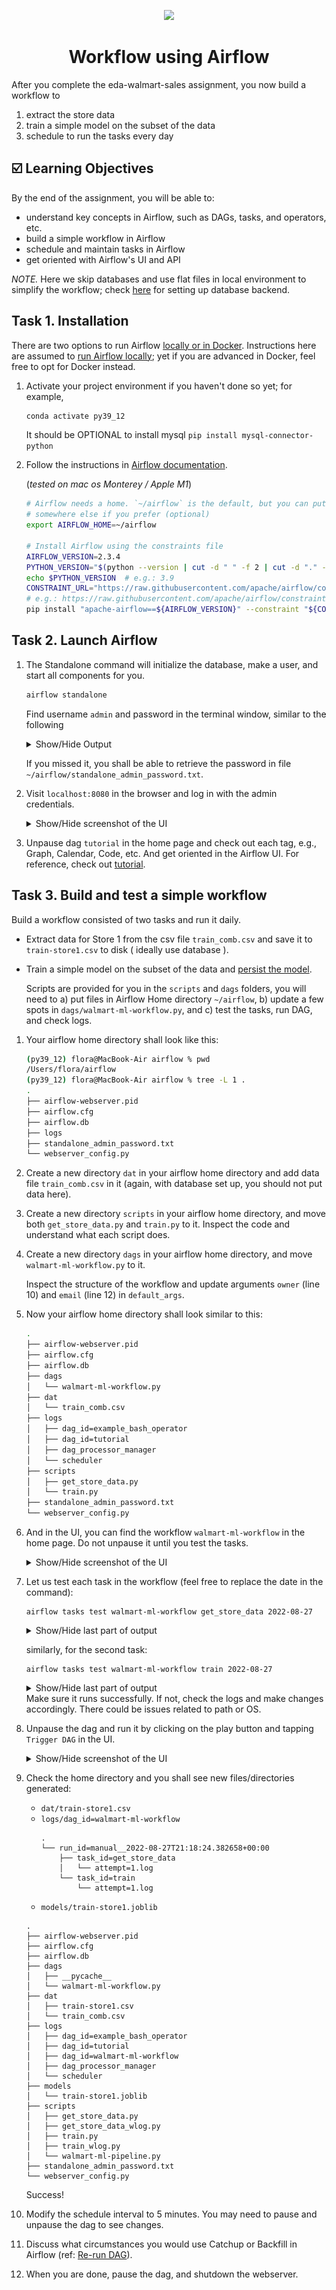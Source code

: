 <p align = "center" draggable=”false” ><img src="https://user-images.githubusercontent.com/37101144/161836199-fdb0219d-0361-4988-bf26-48b0fad160a3.png"
     width="200px"
     height="auto"/>
</p>

# <h1 align="center" id="heading">Workflow using Airflow</h1>
After you complete the eda-walmart-sales assignment, you now build a workflow to 
1) extract the store data 
2) train a simple model on the subset of the data
3) schedule to run the tasks every day

##  ☑️ Learning Objectives
By the end of the assignment, you will be able to: 

- understand key concepts in Airflow, such as DAGs, tasks, and operators, etc.
- build a simple workflow in Airflow
- schedule and maintain tasks in Airflow
- get oriented with Airflow's UI and API

*NOTE.* Here we skip databases and use flat files in local environment to simplify the workflow; check [here](https://airflow.apache.org/docs/apache-airflow/stable/howto/set-up-database.html) for setting up database backend. 

## Task 1. Installation 
There are two options to run Airflow [locally or in Docker](https://airflow.apache.org/docs/apache-airflow/stable/start/index.html). Instructions here are assumed to [run Airflow locally](https://airflow.apache.org/docs/apache-airflow/stable/start/local.html); yet if you are advanced in Docker, feel free to opt for Docker instead.

1. Activate your project environment if you haven't done so yet; for example,
    ```bash
    conda activate py39_12
    ```
    
    It should be OPTIONAL to install mysql `pip install mysql-connector-python`

1. Follow the instructions in [Airflow documentation](https://airflow.apache.org/docs/apache-airflow/stable/start/local.html).

    (*tested on mac os Monterey / Apple M1*)

    ```bash
    # Airflow needs a home. `~/airflow` is the default, but you can put it
    # somewhere else if you prefer (optional)
    export AIRFLOW_HOME=~/airflow

    # Install Airflow using the constraints file
    AIRFLOW_VERSION=2.3.4
    PYTHON_VERSION="$(python --version | cut -d " " -f 2 | cut -d "." -f 1-2)"
    echo $PYTHON_VERSION  # e.g.: 3.9
    CONSTRAINT_URL="https://raw.githubusercontent.com/apache/airflow/constraints-${AIRFLOW_VERSION}/constraints-${PYTHON_VERSION}.txt"
    # e.g.: https://raw.githubusercontent.com/apache/airflow/constraints-2.3.4/constraints-3.9.txt
    pip install "apache-airflow==${AIRFLOW_VERSION}" --constraint "${CONSTRAINT_URL}"
    ```

## Task 2. Launch Airflow

1. The Standalone command will initialize the database, make a user, and start all components for you.
    ```bash
    airflow standalone
    ```

    Find username `admin` and password in the terminal window, similar to the following
        
    <details>
    <summary>Show/Hide Output</summary>

    ```bash
    standalone | 
    standalone | Airflow is ready
    standalone | Login with username: admin  password: kQpVgwxyhNwq9nDE
    standalone | Airflow Standalone is for development purposes only. Do not use this in production!
    standalone | 
    ```
    </details>

    If you missed it, you shall be able to retrieve the password in file `~/airflow/standalone_admin_password.txt`.

1. Visit `localhost:8080` in the browser and log in with the admin credentials.
    <details>
    <summary>Show/Hide screenshot of the UI</summary>

    ![](img/airflow-01.png)
    </details>

1. Unpause dag `tutorial` in the home page and check out each tag, e.g., Graph, Calendar, Code, etc. And get oriented in the Airflow UI. For reference, check out [tutorial](https://airflow.apache.org/docs/apache-airflow/stable/tutorial.html). 
    
## Task 3. Build and test a simple workflow

Build a workflow consisted of two tasks and run it daily.

- Extract data for Store 1 from the csv file `train_comb.csv` and save it to `train-store1.csv` to disk ( ideally use database ).
- Train a simple model on the subset of the data and [persist the model](https://scikit-learn.org/stable/model_persistence.html).

    Scripts are provided for you in the `scripts` and `dags` folders, you will need to a) put files in Airflow Home directory `~/airflow`, b) update a few spots in `dags/walmart-ml-workflow.py`, and c) test the tasks, run DAG, and check logs. 

1. Your airflow home directory shall look like this:
    ```bash
    (py39_12) flora@MacBook-Air airflow % pwd   
    /Users/flora/airflow
    (py39_12) flora@MacBook-Air airflow % tree -L 1 .
    .
    ├── airflow-webserver.pid
    ├── airflow.cfg
    ├── airflow.db
    ├── logs
    ├── standalone_admin_password.txt
    └── webserver_config.py
    ```
1. Create a new directory `dat` in your airflow home directory and add data file `train_comb.csv` in it (again, with database set up, you should not put data here).
1. Create a new directory `scripts` in your airflow home directory, and move both `get_store_data.py` and `train.py` to it. Inspect the code and understand what each script does.
1. Create a new directory `dags` in your airflow home directory, and move `walmart-ml-workflow.py` to it. 

    Inspect the structure of the workflow and update arguments `owner` (line 10) and `email` (line 12) in `default_args`.

1. Now your airflow home directory shall look similar to this:

    ```bash
    .
    ├── airflow-webserver.pid
    ├── airflow.cfg
    ├── airflow.db
    ├── dags
    │   └── walmart-ml-workflow.py
    ├── dat
    │   └── train_comb.csv
    ├── logs
    │   ├── dag_id=example_bash_operator
    │   ├── dag_id=tutorial
    │   ├── dag_processor_manager
    │   └── scheduler
    ├── scripts
    │   ├── get_store_data.py
    │   └── train.py
    ├── standalone_admin_password.txt
    └── webserver_config.py
    ```

1. And in the UI, you can find the workflow `walmart-ml-workflow` in the home page. 
    Do not unpause it until you test the tasks. 

    <details>
    <summary>Show/Hide screenshot of the UI</summary>

    ![](img/airflow-02.png)
    </details>

1. Let us test each task in the workflow (feel free to replace the date in the command):

    ```
    airflow tasks test walmart-ml-workflow get_store_data 2022-08-27
    ```
    <details>
    <summary>Show/Hide last part of output</summary>

    ```bash
    --------------------------------------------------------------------------------
    [2022-08-27 14:12:42,241] {taskinstance.py:1369} INFO - Starting attempt 1 of 2
    [2022-08-27 14:12:42,241] {taskinstance.py:1370} INFO - 
    --------------------------------------------------------------------------------
    [2022-08-27 14:12:42,241] {taskinstance.py:1389} INFO - Executing <Task(BashOperator): get_store_data> on 2022-08-27T00:00:00+00:00
    [2022-08-27 14:12:42,470] {taskinstance.py:1581} INFO - Exporting the following env vars:
    AIRFLOW_CTX_DAG_EMAIL=flora@fourthbrain.ai
    AIRFLOW_CTX_DAG_OWNER=Flora Xu
    AIRFLOW_CTX_DAG_ID=walmart-ml-workflow
    AIRFLOW_CTX_TASK_ID=get_store_data
    AIRFLOW_CTX_EXECUTION_DATE=2022-08-27T00:00:00+00:00
    AIRFLOW_CTX_TRY_NUMBER=1
    AIRFLOW_CTX_DAG_RUN_ID=__airflow_temporary_run_2022-08-27T21:12:42.040824+00:00__
    [2022-08-27 14:12:42,474] {subprocess.py:62} INFO - Tmp dir root location: 
    /var/folders/dk/5zskzghd2wl17_jf1yl86hh80000gn/T
    [2022-08-27 14:12:42,474] {subprocess.py:74} INFO - Running command: ['/bin/bash', '-c', 'python3 ~/airflow/scripts/get_store_data.py']
    [2022-08-27 14:12:42,485] {subprocess.py:85} INFO - Output:
    [2022-08-27 14:12:43,255] {subprocess.py:96} INFO - Command exited with return code 0
    [2022-08-27 14:12:43,266] {taskinstance.py:1407} INFO - Marking task as SUCCESS. dag_id=walmart-ml-workflow, task_id=get_store_data, execution_date=20220827T000000, start_date=, end_date=20220827T211243
    
    ```
    </details>

    similarly, for the second task:
    ``` 
    airflow tasks test walmart-ml-workflow train 2022-08-27
    ``` 

    <details>
    <summary>Show/Hide last part of output</summary>

    ```bash
    --------------------------------------------------------------------------------
    [2022-08-27 14:14:49,528] {taskinstance.py:1369} INFO - Starting attempt 1 of 4
    [2022-08-27 14:14:49,528] {taskinstance.py:1370} INFO - 
    --------------------------------------------------------------------------------
    [2022-08-27 14:14:49,529] {taskinstance.py:1389} INFO - Executing <Task(BashOperator): train> on 2022-08-27T00:00:00+00:00
    [2022-08-27 14:14:49,705] {taskinstance.py:1581} INFO - Exporting the following env vars:
    AIRFLOW_CTX_DAG_EMAIL=flora@fourthbrain.ai
    AIRFLOW_CTX_DAG_OWNER=Flora Xu
    AIRFLOW_CTX_DAG_ID=walmart-ml-workflow
    AIRFLOW_CTX_TASK_ID=train
    AIRFLOW_CTX_EXECUTION_DATE=2022-08-27T00:00:00+00:00
    AIRFLOW_CTX_TRY_NUMBER=1
    AIRFLOW_CTX_DAG_RUN_ID=__airflow_temporary_run_2022-08-27T21:39:49.315664+00:00__
    [2022-08-27 14:14:49,705] {subprocess.py:62} INFO - Tmp dir root location: 
    /var/folders/dk/5zskzghd2wl17_jf1yl86hh80000gn/T
    [2022-08-27 14:14:49,706] {subprocess.py:74} INFO - Running command: ['/bin/bash', '-c', 'python3 ~/airflow/scripts/train.py']
    [2022-08-27 14:14:49,717] {subprocess.py:85} INFO - Output:
    [2022-08-27 14:14:51,507] {subprocess.py:92} INFO - 2022-08-27 14:39:51 INFO     X_train size (8195, 15), y_train size (8195,)
    [2022-08-27 14:14:51,508] {subprocess.py:92} INFO - 2022-08-27 14:39:51 INFO     X_test size (2049, 15), y_test size (2049,)
    [2022-08-27 14:14:51,549] {subprocess.py:92} INFO - 2022-08-27 14:39:51 INFO     model score: 0.949
    [2022-08-27 14:14:51,552] {subprocess.py:92} INFO - 2022-08-27 14:39:51 INFO     model saved to /Users/flora/airflow/models/train-store1.joblib
    [2022-08-27 14:14:51,673] {subprocess.py:96} INFO - Command exited with return code 0
    [2022-08-27 14:14:51,685] {taskinstance.py:1407} INFO - Marking task as SUCCESS. dag_id=walmart-ml-workflow, task_id=train, execution_date=20220827T000000, start_date=, end_date=20220827T213951
    ```
    </details>
    Make sure it runs successfully. If not, check the logs and make changes accordingly. There could be issues related to path or OS. 

1. Unpause the dag and run it by clicking on the play button and tapping `Trigger DAG` in the UI.

    <details>
    <summary>Show/Hide screenshot of the UI</summary>
    
    click into the dag
    ![](img/airflow-03.png)

    unpause the dag and run it
    ![](img/airflow-04.png)

    the calendar shows the running schedule.
    ![](img/airflow-05.png)
    </details>

1. Check the home directory and you shall see new files/directories generated:
    - `dat/train-store1.csv`
    - `logs/dag_id=walmart-ml-workflow`
        ```
        .
        └── run_id=manual__2022-08-27T21:18:24.382658+00:00
            ├── task_id=get_store_data
            │   └── attempt=1.log
            └── task_id=train
                └── attempt=1.log
        ```
    - `models/train-store1.joblib`

    ```
    .
    ├── airflow-webserver.pid
    ├── airflow.cfg
    ├── airflow.db
    ├── dags
    │   ├── __pycache__
    │   └── walmart-ml-workflow.py
    ├── dat
    │   ├── train-store1.csv
    │   └── train_comb.csv
    ├── logs
    │   ├── dag_id=example_bash_operator
    │   ├── dag_id=tutorial
    │   ├── dag_id=walmart-ml-workflow
    │   ├── dag_processor_manager
    │   └── scheduler
    ├── models
    │   └── train-store1.joblib
    ├── scripts
    │   ├── get_store_data.py
    │   ├── get_store_data_wlog.py
    │   ├── train.py
    │   ├── train_wlog.py
    │   └── walmart-ml-pipeline.py
    ├── standalone_admin_password.txt
    └── webserver_config.py
    ```

    Success!

1. Modify the schedule interval to 5 minutes. You may need to pause and unpause the dag to see changes. 

1. Discuss what circumstances you would use Catchup or Backfill in Airflow (ref: [Re-run DAG](https://airflow.apache.org/docs/apache-airflow/stable/dag-run.html#re-run-dag)).

1. When you are done, pause the dag, and shutdown the webserver.

